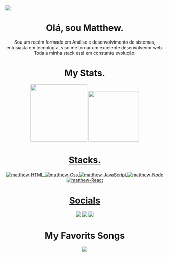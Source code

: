 <div>
  <img  src="https://cdn.discordapp.com/attachments/802355152492560404/928013106611896391/1e684d15ad21997f1a92adfae922cfe5.gif">
</div>

<div align="center">
  <h1 >Olá, sou Matthew.</h1>
</div>

<div align="center">
  <p>Sou um recém formado em Análise e desenvolvimento de sistemas, entusiasta em tecnologia, viso me tornar um excelente desenvolvedor web. Toda a minha stack está em constante evolução.</p>
</div>

<div align="center">
  <h1 >My Stats.</h1>
</div>

<div align="center", style="display: inline_block">
  <a href="https://github.com/matthvxz">
  <img height="180em" src="https://github-readme-stats.vercel.app/api?username=matthvxz&show_icons=true&theme=midnight-purple&include_all_commits=true&count_private=true" />
  <img height="160em" src="https://github-readme-stats.vercel.app/api/top-langs/?username=matthvxz&layout=compact&theme=midnight-purple" />
</div>
  
 <div align="center">
  <h1 >Stacks.</h1>
</div>
  
 <div align="center", style="display: inline_block">
     <img align="center" alt="matthew-HTML" src="https://img.shields.io/badge/HTML5-E34F26?style=for-the-badge&logo=html5&logoColor=white">
     <img align="center" alt="matthew-Css" src="https://img.shields.io/badge/CSS3-1572B6?style=for-the-badge&logo=css3&logoColor=white">
     <img align="center" alt="matthew-JavaScript" src="https://img.shields.io/badge/JavaScript-F7DF1E?style=for-the-badge&logo=javascript&logoColor=black">
     <img align="center" alt="matthew-Node" src="https://img.shields.io/badge/Node.js-43853D?style=for-the-badge&logo=node.js&logoColor=white">
     <img align="center" alt="matthew-React" src="https://img.shields.io/badge/React-20232A?style=for-the-badge&logo=react&logoColor=61DAFB">
  </div>
  
   <div align="center">
  <h1 >Socials</h1>
</div>

 <div align="center", style="display: inline_block">
   <a href="https://www.instagram.com/matthvxz/" target="_blank"> <img src="https://img.shields.io/badge/Instagram-E4405F?style=for-the-badge&logo=instagram&logoColor=white"></a>
   <a href="https://twitter.com/encryptxz" target="_blank"> <img src="https://img.shields.io/badge/Twitter-1DA1F2?style=for-the-badge&logo=twitter&logoColor=white"></a>  
   <a href="https://steamcommunity.com/profiles/76561198275111474" target="_blank"> <img src="https://img.shields.io/badge/Steam-000000?style=for-the-badge&logo=steam&logoColor=whitee"></a>  
 </div>
  
<div align="center">
  <h1 >My Favorits Songs</h1>
</div>
  
<div align="center">
  <a href="https://open.spotify.com/playlist/286Tl5whGYgvU0SdAIz8TI?si=cc969427e9424349" target="_blank"> <img src="https://spotify-recently-played-readme.vercel.app/api?user=22ctyhuejiwraud6otprt4i6y"></a>  
</div>


